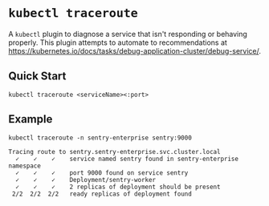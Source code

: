 # `kubectl traceroute`

A `kubectl` plugin to diagnose a service that isn't responding or behaving properly. This plugin attempts to automate to recommendations at https://kubernetes.io/docs/tasks/debug-application-cluster/debug-service/.

## Quick Start

```
kubectl traceroute <serviceName><:port>
```

## Example

```
kubectl traceroute -n sentry-enterprise sentry:9000

Tracing route to sentry.sentry-enterprise.svc.cluster.local
  ✓    ✓    ✓    service named sentry found in sentry-enterprise namespace
  ✓    ✓    ✓    port 9000 found on service sentry
  ✓    ✓    ✓    Deployment/sentry-worker
  ✓    ✓    ✓    2 replicas of deployment should be present
 2/2  2/2  2/2   ready replicas of deployment found

```



